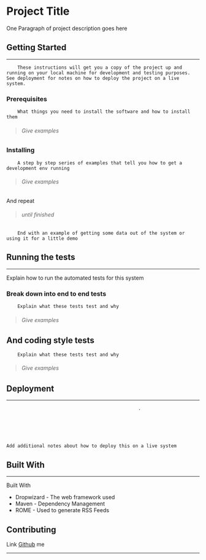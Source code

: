 
 
 
# **Project Title**
One Paragraph of project description goes here
## **Getting Started**
---
        These instructions will get you a copy of the project up and running on your local machine for development and testing purposes. See deployment for notes on how to deploy the project on a live system.

### **Prerequisites**  
        What things you need to install the software and how to install them

>###### Give examples

### **Installing**
        A step by step series of examples that tell you how to get a development env running

>###### Give examples

And repeat

>###### until finished

        End with an example of getting some data out of the system or using it for a little demo

## **Running the tests**
---
Explain how to run the automated tests for this system

### Break down into end to end tests

        Explain what these tests test and why

>###### Give examples

        
## And coding style tests

        Explain what these tests test and why

>###### Give examples

## Deployment
---
                                                                        
                                                                        
                                               
                                                    .
                                                    
                                                    
                                                    
                                                    
                                                    
                                                                             Add additional notes about how to deploy this on a live system

## Built With
---
Built With
- Dropwizard - The web framework used
- Maven - Dependency Management
- ROME - Used to generate RSS Feeds

## Contributing
Link [Github](https://github.com/Anupon-W/Anupon-W.github.io) me







---